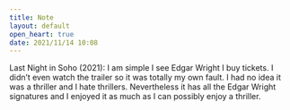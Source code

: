```yaml
---
title: Note
layout: default
open_heart: true
date: 2021/11/14 10:08
---
```


Last Night in Soho (2021): I am simple I see Edgar Wright I buy tickets. I didn’t even watch the trailer so it was totally my own fault. I had no idea it was a thriller and I hate thrillers. Nevertheless it has all the Edgar Wright signatures and I enjoyed it as much as I can possibly enjoy a thriller.
